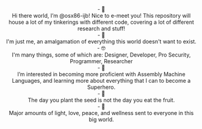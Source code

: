 <p align="center">
<br>
- 👋 
<br>
Hi there world, I’m @osx86-ijb! Nice to e-meet you! This repository will house a lot of my tinkerings with different code, covering a lot of different research and stuff!
<br>
- 🦾 
<br>  
I'm just me, an amalgamation of everything this world doesn't want to exist.
<br>  
- 🤓 
<br>  
I'm many things, some of which are: Designer, Developer, Pro Security, Programmer, Researcher
<br>
- 👀 
<br>
I’m interested in becoming more proficient with Assembly Machine Languages, and learning more about everything that I can to become a Superhero.
<br>
- 🌱 
<br>  
The day you plant the seed is not the day you eat the fruit.
<br>
- 💞️ 
<br>  
Major amounts of light, love, peace, and wellness sent to everyone in this big world.
</p>

<!---
osx86-ijb/osx86-ijb is a ✨ special ✨ repository because its `README.md` (this file) appears on your GitHub profile.
You can click the Preview link to take a look at your changes.
--->
